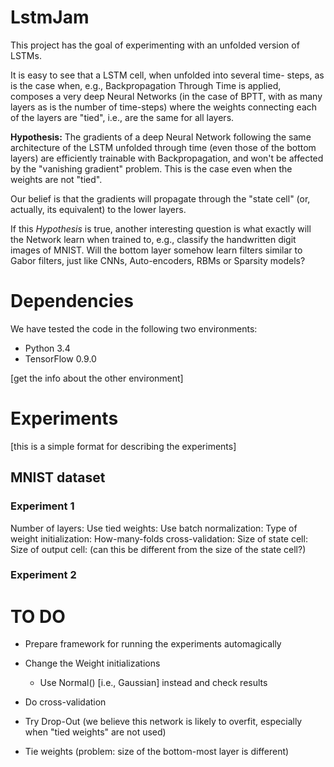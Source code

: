 # LstmJam

This project has the goal of experimenting with an unfolded version
of LSTMs.

It is easy to see that a LSTM cell, when unfolded into several time-
steps, as is the case when, e.g., Backpropagation Through Time is
applied, composes a very deep Neural Networks (in the case of BPTT,
with as many layers as is the number of time-steps) where the weights
connecting each of the layers are "tied", i.e., are the same for all
layers.

**Hypothesis:** The gradients of a deep Neural Network following the
same architecture of the LSTM unfolded through time (even those of the
bottom layers) are efficiently trainable with Backpropagation, and
won't be affected by the "vanishing gradient" problem. This is the
case even when the weights are not "tied".

Our belief is that the gradients will propagate through the "state
cell" (or, actually, its equivalent) to the lower layers.

If this _Hypothesis_ is true, another interesting question is what
exactly will the Network learn when trained to, e.g., classify the
handwritten digit images of MNIST. Will the bottom layer somehow learn
filters similar to Gabor filters, just like CNNs, Auto-encoders, RBMs
or Sparsity models?

# Dependencies

We have tested the code in the following two environments:

* Python 3.4
* TensorFlow 0.9.0

[get the info about the other environment]

# Experiments

[this is a simple format for describing the experiments]

## MNIST dataset

### Experiment 1

Number of layers:
Use tied weights:
Use batch normalization:
Type of weight initialization:
How-many-folds cross-validation:
Size of state cell:
Size of output cell: (can this be different from the size of the state cell?)

### Experiment 2


# TO DO

* Prepare framework for running the experiments automagically

* Change the Weight initializations
	* Use Normal() [i.e., Gaussian] instead and check results

* Do cross-validation

* Try Drop-Out (we believe this network is likely to overfit,
	especially when "tied weights" are not used)

* Tie weights (problem: size of the bottom-most layer is different)

